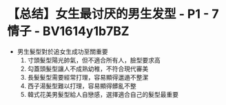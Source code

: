 # 【总结】女生最讨厌的男生发型 - P1 - 7情子 - BV1614y1b7BZ

-   男生髮型對於追女生成功至關重要
    1.  寸頭髮型陽光帥氣，但不適合所有人，臉型要求高
    2.  勾蓋頭髮型讓人不成熟幼稚，不符合現代審美
    3.  長髮髮型需要經常打理，容易顯得邋遢不整潔
    4.  西子湯髮型難以打理，容易顯得髒亂不整
    5.  韓式花美男髮型給人自戀感，選擇適合自己的髮型最重要
